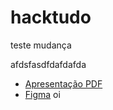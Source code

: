 # hacktudo
teste
mudança

afdsfasdfdafdafda
* [Apresentação PDF](https://github.com/jumajubs/hacktudo/blob/main/pythombas%20(1).pdf) 
* [Figma](https://www.figma.com/proto/UA4OLonaQGld5IeR0GWjvx/Hackathon-OLX?node-id=1%3A3&scaling=min-zoom&page-id=0%3A1&starting-point-node-id=1%3A3) 
oi
